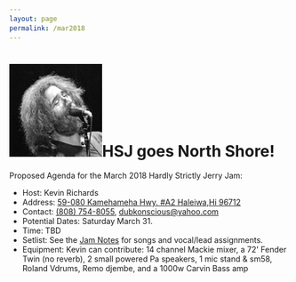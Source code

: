 ```yaml
---
layout: page
permalink: /mar2018
---
```

<h1><img class="ui avatar image" src="/images/jerryavatar.jpg">HSJ goes North Shore!</h1>

Proposed Agenda for the March 2018 Hardly Strictly Jerry Jam:

  * Host: Kevin Richards
  * Address: [59-080 Kamehameha Hwy. #A2 Haleiwa,Hi 96712](https://www.google.com/maps/place/59-80+Kamehameha+Hwy,+Haleiwa,+HI+96712)
  * Contact: [(808) 754-8055‬](tel:808-754-8055‬), [dubkonscious@yahoo.com](mailto:dubkonscious@yahoo.com)
  * Potential Dates: Saturday March 31. 
  * Time: TBD
  * Setlist:  See the [Jam Notes](https://goo.gl/VBa4Q7) for songs and vocal/lead assignments. 
  * Equipment: Kevin can contribute: 14 channel Mackie mixer, a 72' Fender Twin (no reverb), 2 small powered Pa speakers, 1 mic stand & sm58, Roland Vdrums, Remo djembe, and a 1000w Carvin Bass amp

 

